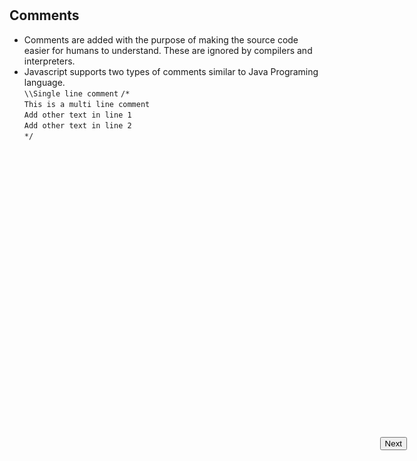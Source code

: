 <input style="position: absolute; top: 20%;right: 10%;" type="button" onclick="location.href='https://rahgadda.github.io/Javascript/Basics/02-Variables.html';" value="Next" />
<br/><br/>

## Comments

- Comments are added with the purpose of making the source code easier for humans to understand. These are ignored by compilers and interpreters.
- Javascript supports two types of comments similar to Java Programing language.  
   `\\Single line comment`
  `/*`  
   `This is a multi line comment`  
   `Add other text in line 1`  
   `Add other text in line 2`  
   `*/`

